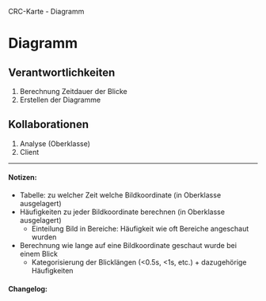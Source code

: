 CRC-Karte - Diagramm

# Diagramm
## Verantwortlichkeiten
<!-- Wissen, welches verwaltet und angeboten wird, Aktion die angeboten werden, öffentliche Leistung -->
<!-- "Walkthrough" -> Szenarien zur Anwendung des Systems -->
<!-- Nichts, was eine andere Klasse machen könnte -->
<!-- Die Sachen die die Klasse macht -> keiner anderen Klasse geben -->
<!-- zentrale Verantwortlichkeiten vs verteilt -->
1. Berechnung Zeitdauer der Blicke
2. Erstellen der Diagramme

## Kollaborationen
<!-- Kann die Klasse die Verantwortlichkeiten selbstädnig erfüllen? Was benötigt sie von welcher Klasse? -->
<!-- Was weiß die Klasse? Welche anderen Klassen benötigen die Informationen? -->
1. Analyse (Oberklasse)
2. Client

---
#### Notizen:
<!-- Hier Notizen zum Denkprozess, Hintergrundgedanken, Klarstellungen hinzufügen  -->
- Tabelle: zu welcher Zeit welche Bildkoordinate (in Oberklasse ausgelagert)
- Häufigkeiten zu jeder Bildkoordinate berechnen (in Oberklasse ausgelagert)
	- Einteilung Bild in Bereiche: Häufigkeit wie oft Bereiche angeschaut wurden
- Berechnung wie lange auf eine Bildkoordinate geschaut wurde bei einem Blick
	- Kategorisierung der Blicklängen (<0.5s, <1s, etc.) + dazugehörige Häufigkeiten

#### Changelog:
<!-- Hier eventuelle Abänderungen dokumentieren -->
